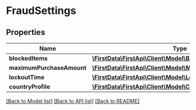 # FraudSettings

## Properties
Name | Type | Description | Notes
------------ | ------------- | ------------- | -------------
**blockedItems** | [**\FirstData\FirstApi\Client\Model\BlockedItems**](BlockedItems.md) |  | [optional] 
**maximumPurchaseAmount** | [**\FirstData\FirstApi\Client\Model\MaximumPurchaseAmount[]**](MaximumPurchaseAmount.md) |  | [optional] 
**lockoutTime** | [**\FirstData\FirstApi\Client\Model\LockoutTime**](LockoutTime.md) |  | [optional] 
**countryProfile** | [**\FirstData\FirstApi\Client\Model\CountryProfile**](CountryProfile.md) |  | [optional] 

[[Back to Model list]](../README.md#documentation-for-models) [[Back to API list]](../README.md#documentation-for-api-endpoints) [[Back to README]](../README.md)


